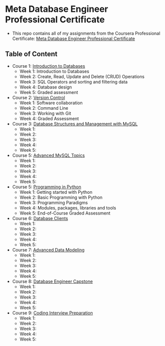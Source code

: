 # Meta Database Engineer Professional Certificate
- This repo contains all of my assignments from the Coursera Professional Certificate: [Meta Database Engineer Professional Certificate](https://www.coursera.org/professional-certificates/meta-database-engineer)

## Table of Content
- Course 1: [Introduction to Databases](https://www.coursera.org/learn/introduction-to-databases?specialization=meta-database-engineer)
  * Week 1: Introduction to Databases
  * Week 2: Create, Read, Update and Delete (CRUD) Operations
  * Week 3: SQL Operators and sorting and filtering data
  * Week 4: Database design
  * Week 5: Graded assessment
- Course 2: [Version Control](https://www.coursera.org/learn/introduction-to-version-control?specialization=meta-front-end-developer)
  * Week 1: Software collaboration
  * Week 2: Command Line
  * Week 3: Working with Git
  * Week 4: Graded Assessment
- Course 3: [Database Structures and Management with MySQL]()
  * Week 1: 
  * Week 2: 
  * Week 3: 
  * Week 4: 
  * Week 5: 
- Course 5: [Advanced MySQL Topics]()
  * Week 1: 
  * Week 2: 
  * Week 3: 
  * Week 4: 
  * Week 5: 
- Course 5: [Programming in Python](https://www.coursera.org/learn/programming-in-python?specialization=meta-back-end-developer)
  * Week 1: Getting started with Python
  * Week 2: Basic Programming with Python
  * Week 3: Programming Paradigms
  * Week 4: Modules, packages, libraries and tools
  * Week 5: End-of-Course Graded Assessment
- Course 6: [Database Clients]()
  * Week 1: 
  * Week 2: 
  * Week 3: 
  * Week 4: 
  * Week 5: 
- Course 7: [Advanced Data Modeling]()
  * Week 1: 
  * Week 2: 
  * Week 3: 
  * Week 4: 
  * Week 5: 
- Course 8: [Database Engineer Capstone]()
  * Week 1: 
  * Week 2: 
  * Week 3: 
  * Week 4: 
  * Week 5: 
- Course 9: [Coding Interview Preparation](https://www.coursera.org/learn/coding-interview-preparation?specialization=meta-back-end-developer)
  * Week 1: 
  * Week 2: 
  * Week 3: 
  * Week 4: 
  * Week 5: